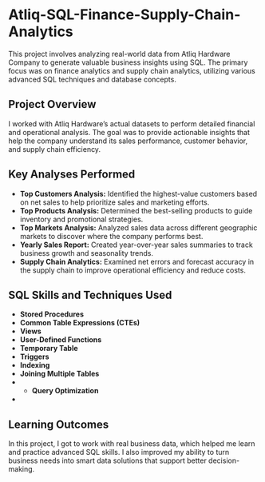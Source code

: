 # Atliq-SQL-Finance-Supply-Chain-Analytics

This project involves analyzing real-world data from Atliq Hardware Company to generate valuable business insights using SQL. The primary focus was on finance analytics and supply chain analytics, utilizing various advanced SQL techniques and database concepts.

## Project Overview

I worked with Atliq Hardware’s actual datasets to perform detailed financial and operational analysis. The goal was to provide actionable insights that help the company understand its sales performance, customer behavior, and supply chain efficiency.

## Key Analyses Performed

- **Top Customers Analysis:** Identified the highest-value customers based on net sales to help prioritize sales and marketing efforts.
- **Top Products Analysis:** Determined the best-selling products to guide inventory and promotional strategies.
- **Top Markets Analysis:** Analyzed sales data across different geographic markets to discover where the company performs best.
- **Yearly Sales Report:** Created year-over-year sales summaries to track business growth and seasonality trends.
- **Supply Chain Analytics:** Examined net errors and forecast accuracy in the supply chain to improve operational efficiency and reduce costs.

## SQL Skills and Techniques Used

- **Stored Procedures** 
- **Common Table Expressions (CTEs)** 
- **Views** 
- **User-Defined Functions**
- **Temporary Table** 
- **Triggers** 
- **Indexing** 
- **Joining Multiple Tables** 
- - **Query Optimization** 
- 
## Learning Outcomes

In this project, I got to work with real business data, which helped me learn and practice advanced SQL skills. I also improved my ability to turn business needs into smart data solutions that support better decision-making.

